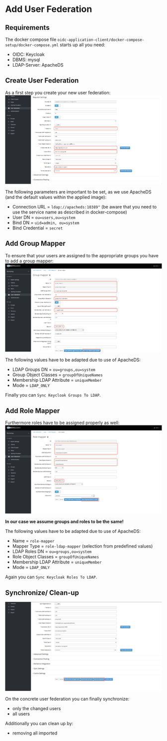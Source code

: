 # Add User Federation

## Requirements

The docker compose file ```oidc-application-client/docker-compose-setup/docker-compose.yml``` starts up all you need:
- OIDC: Keycloak
- DBMS: mysql
- LDAP-Server: ApacheDS

## Create User Federation
As a first step you create your new user federation:
![](./img/user-federation/01-keycloak-new-user-federation.png)

The following parameters are important to be set, as we use ApacheDS (and the default values within the applied image):
- Connection URL = ```ldap://apacheds:10389"``` (be aware that you need to use the service name as described in docker-compose)
- User DN = ```ou=users,ou=system```
- Bind DN = ```uid=admin, ou=system```
- Bind Credential = ```secret```

## Add Group Mapper
To ensure that your users are assigned to the appropriate groups you have to add a group mapper:
![](./img/user-federation/02-keycloak-new-group-mapper.png)

The following values have to be adapted due to use of ApacheDS:
- LDAP Groups DN = ```ou=groups,ou=system```
- Group Object Classes = ```groupOfUniqueNames```
- Membership LDAP Attribute = ```uniqueMember```
- Mode = ```LDAP_ONLY```

Finally you can ```Sync Keycloak Groups To LDAP```.

## Add Role Mapper
Furthermore roles have to be assigned properly as well:
![](./img/user-federation/03-keycloak-new-role-mapper.png)

**In our case we assume groups and roles to be the same!**

The following values have to be adapted due to use of ApacheDS:
- Name = ```role-mapper```
- Mapper Type = ```role-ldap-mapper``` (selection from predefined values)
- LDAP Roles DN = ```ou=groups,ou=system```
- Role Object Classes = ```groupOfUniqueNames```
- Membership LDAP Attribute = ```uniqueMember```
- Mode = ```LDAP_ONLY```

Again you can ```Sync Keycloak Roles To LDAP```.

## Synchronize/ Clean-up

![](./img/user-federation/04-keycloak-synchronize-remove.png)

On the concrete user federation you can finally synchronize:
- only the changed users
- all users

Additionally you can clean up by:
- removing all imported